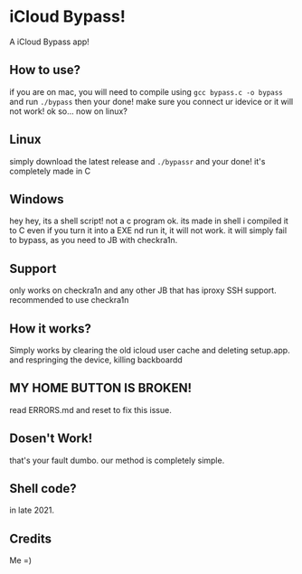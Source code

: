 # iCloud Bypass!
A iCloud Bypass app!
## How to use?
if you are on mac, you will need to compile using `gcc bypass.c -o bypass` and run `./bypass` then your done! make sure you connect ur idevice or it will
not work!
ok so... now on linux?
## Linux
simply download the latest release and `./bypassr` and your done! 
it's completely made in C
## Windows
hey hey, its a shell script! not a c program ok. its made in shell i compiled it to C
even if you turn it into a EXE nd run it, it will not work. it will simply fail to bypass, as you need to JB with checkra1n.


## Support
only works on checkra1n and any other JB that has iproxy SSH support.
recommended to use checkra1n

## How it works?
Simply works by clearing the old icloud user cache and deleting setup.app.
and respringing the device, killing backboardd

## MY HOME BUTTON IS BROKEN!
read ERRORS.md
and reset to fix this issue.

## Dosen't Work!
that's your fault dumbo.
our method is completely simple.

## Shell code?
in late 2021.

## Credits
Me =)
